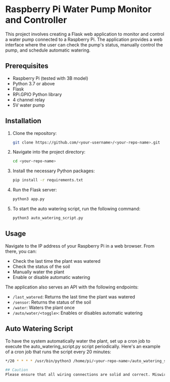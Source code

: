 # Raspberry Pi Water Pump Monitor and Controller
This project involves creating a Flask web application to monitor and control a water pump connected to a Raspberry Pi. The application provides a web interface where the user can check the pump's status, manually control the pump, and schedule automatic watering.

## Prerequisites
- Raspberry Pi (tested with 3B model)
- Python 3.7 or above
- Flask
- RPi.GPIO Python library
- 4 channel relay
- 5V water pump

## Installation
1. Clone the repository:
    ```bash
    git clone https://github.com/<your-username>/<your-repo-name>.git
    ```
2. Navigate into the project directory:
    ```bash
    cd <your-repo-name>
    ```
3. Install the necessary Python packages:
    ```bash
    pip install -r requirements.txt
    ```
4. Run the Flask server:
    ```bash
    python3 app.py
    ```
5. To start the auto watering script, run the following command:
    ```bash
    python3 auto_watering_script.py
    ```

## Usage
Navigate to the IP address of your Raspberry Pi in a web browser. From there, you can:

- Check the last time the plant was watered
- Check the status of the soil
- Manually water the plant
- Enable or disable automatic watering

The application also serves an API with the following endpoints:

- `/last_watered`: Returns the last time the plant was watered
- `/sensor`: Returns the status of the soil
- `/water`: Waters the plant once
- `/auto/water/<toggle>`: Enables or disables automatic watering

## Auto Watering Script
To have the system automatically water the plant, set up a cron job to execute the auto_watering_script.py script periodically. Here's an example of a cron job that runs the script every 20 minutes:

```bash
*/20 * * * * /usr/bin/python3 /home/pi/<your-repo-name>/auto_watering_script.py >> /home/pi/<your-repo-name>/cronjob.log 2>&1

## Caution
Please ensure that all wiring connections are solid and correct. Miswiring can cause damage to the Raspberry Pi or other components. Be very careful when dealing with water around electronics. Always double-check your setup and proceed with caution.

